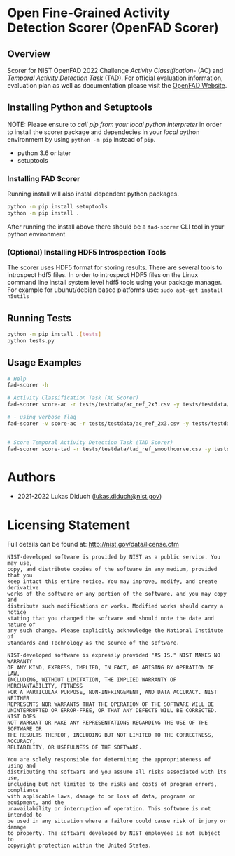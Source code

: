 # Open Fine-Grained Activity Detection Scorer (OpenFAD Scorer)

## Overview

Scorer for NIST OpenFAD 2022 Challenge _Activity Classification-_ (AC) and
_Temporal Activity Detection Task_ (TAD).  For official evaluation information,
evaluation plan as well as documentation please visit the [OpenFAD
Website](https://openfad.nist.gov).

## Installing Python and Setuptools

NOTE: Please ensure to _call pip from your local python interpreter_ in order
to install the scorer package and dependecies in your _local_ python
environment by using `python -m pip` instead of `pip`.

- python 3.6 or later
- setuptools

### Installing FAD Scorer

Running install will also install dependent python packages.

```bash
python -m pip install setuptools
python -m pip install .
```

After running the install above there should be a `fad-scorer` CLI tool in your
python environment.

### (Optional) Installing HDF5 Introspection Tools

The scorer uses HDF5 format for storing results. There are several tools to
introspect hdf5 files. In order to introspect HDF5 files on the Linux command
line install system level hdf5 tools using your package manager.  For example
for ubunut/debian based platforms use: `sudo apt-get install h5utils`

## Running Tests

```bash
python -m pip install .[tests]
python tests.py
```

## Usage Examples 

```bash
# Help
fad-scorer -h

# Activity Classification Task (AC Scorer)
fad-scorer score-ac -r tests/testdata/ac_ref_2x3.csv -y tests/testdata/ac_hyp_2x3_1fp.csv -o tmp

# - using verbose flag
fad-scorer -v score-ac -r tests/testdata/ac_ref_2x3.csv -y tests/testdata/ac_hyp_2x3_1fp.csv -o tmp


# Score Temporal Activity Detection Task (TAD Scorer)
fad-scorer score-tad -r tests/testdata/tad_ref_smoothcurve.csv -y tests/testdata/tad_hyp_smoothcurve.csv
```

# Authors

- 2021-2022 Lukas Diduch (lukas.diduch@nist.gov)

# Licensing Statement

Full details can be found at: http://nist.gov/data/license.cfm

```
NIST-developed software is provided by NIST as a public service. You may use,
copy, and distribute copies of the software in any medium, provided that you
keep intact this entire notice. You may improve, modify, and create derivative
works of the software or any portion of the software, and you may copy and
distribute such modifications or works. Modified works should carry a notice
stating that you changed the software and should note the date and nature of
any such change. Please explicitly acknowledge the National Institute of
Standards and Technology as the source of the software. 

NIST-developed software is expressly provided "AS IS." NIST MAKES NO WARRANTY
OF ANY KIND, EXPRESS, IMPLIED, IN FACT, OR ARISING BY OPERATION OF LAW,
INCLUDING, WITHOUT LIMITATION, THE IMPLIED WARRANTY OF MERCHANTABILITY, FITNESS
FOR A PARTICULAR PURPOSE, NON-INFRINGEMENT, AND DATA ACCURACY. NIST NEITHER
REPRESENTS NOR WARRANTS THAT THE OPERATION OF THE SOFTWARE WILL BE
UNINTERRUPTED OR ERROR-FREE, OR THAT ANY DEFECTS WILL BE CORRECTED. NIST DOES
NOT WARRANT OR MAKE ANY REPRESENTATIONS REGARDING THE USE OF THE SOFTWARE OR
THE RESULTS THEREOF, INCLUDING BUT NOT LIMITED TO THE CORRECTNESS, ACCURACY,
RELIABILITY, OR USEFULNESS OF THE SOFTWARE.

You are solely responsible for determining the appropriateness of using and
distributing the software and you assume all risks associated with its use,
including but not limited to the risks and costs of program errors, compliance
with applicable laws, damage to or loss of data, programs or equipment, and the
unavailability or interruption of operation. This software is not intended to
be used in any situation where a failure could cause risk of injury or damage
to property. The software developed by NIST employees is not subject to
copyright protection within the United States.
```
